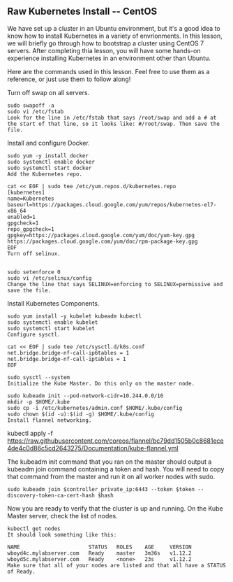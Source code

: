 ## Raw Kubernetes Install -- CentOS 

We have set up a cluster in an Ubuntu environment, but it's a good idea to know how to install Kubernetes in a variety of envrionments. In this lesson, we will briefly go through how to bootstrap a cluster using CentOS 7 servers. After completing thia lesson, you will have some hands-on experience installing Kubernetes in an environment other than Ubuntu.

Here are the commands used in this lesson. Feel free to use them as a reference, or just use them to follow along!

Turn off swap on all servers.

```
sudo swapoff -a
sudo vi /etc/fstab
Look for the line in /etc/fstab that says /root/swap and add a # at the start of that line, so it looks like: #/root/swap. Then save the file.
```

Install and configure Docker.

```
sudo yum -y install docker
sudo systemctl enable docker
sudo systemctl start docker
Add the Kubernetes repo.
```


```
cat << EOF | sudo tee /etc/yum.repos.d/kubernetes.repo
[kubernetes]
name=Kubernetes
baseurl=https://packages.cloud.google.com/yum/repos/kubernetes-el7-x86_64
enabled=1
gpgcheck=1
repo_gpgcheck=1
gpgkey=https://packages.cloud.google.com/yum/doc/yum-key.gpg https://packages.cloud.google.com/yum/doc/rpm-package-key.gpg
EOF
Turn off selinux.


sudo setenforce 0
sudo vi /etc/selinux/config
Change the line that says SELINUX=enforcing to SELINUX=permissive and save the file.

```

Install Kubernetes Components.

```
sudo yum install -y kubelet kubeadm kubectl
sudo systemctl enable kubelet
sudo systemctl start kubelet
Configure sysctl.

cat << EOF | sudo tee /etc/sysctl.d/k8s.conf
net.bridge.bridge-nf-call-ip6tables = 1
net.bridge.bridge-nf-call-iptables = 1
EOF

sudo sysctl --system
Initialize the Kube Master. Do this only on the master node.

sudo kubeadm init --pod-network-cidr=10.244.0.0/16
mkdir -p $HOME/.kube
sudo cp -i /etc/kubernetes/admin.conf $HOME/.kube/config
sudo chown $(id -u):$(id -g) $HOME/.kube/config
Install flannel networking.
```

kubectl apply -f https://raw.githubusercontent.com/coreos/flannel/bc79dd1505b0c8681ece4de4c0d86c5cd2643275/Documentation/kube-flannel.yml

The kubeadm init command that you ran on the master should output a kubeadm join command containing a token and hash. You will need to copy that command from the master and run it on all worker nodes with sudo.

```
sudo kubeadm join $controller_private_ip:6443 --token $token --discovery-token-ca-cert-hash $hash
```

Now you are ready to verify that the cluster is up and running. On the Kube Master server, check the list of nodes.

```
kubectl get nodes
It should look something like this:

NAME                      STATUS   ROLES    AGE     VERSION
wboyd4c.mylabserver.com   Ready    master   3m36s   v1.12.2
wboyd5c.mylabserver.com   Ready    <none>   23s     v1.12.2
Make sure that all of your nodes are listed and that all have a STATUS of Ready.
```
